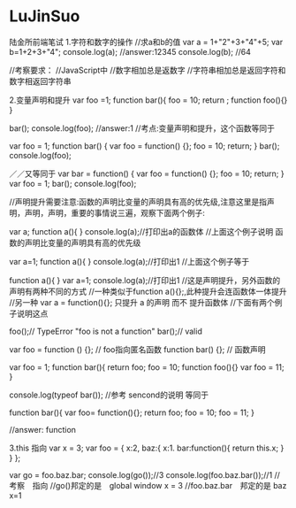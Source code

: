 # LuJinSuo
陆金所前端笔试
1.字符和数字的操作
//求a和b的值
var a = 1+"2"+3+"4"+5;
var b=1+2+3+"4";
console.log(a);
//answer:12345
console.log(b);
//64

//考察要求：
//JavaScript中
//数字相加总是返数字
//字符串相加总是返回字符和数字相返回字符串

2.变量声明和提升
var foo =1;
function bar(){
    foo = 10;
    return ;
    function foo(){}
}

bar();
console.log(foo);
//answer:1
//考点:变量声明和提升，这个函数等同于

var foo = 1;
function bar() {
    var foo = function() {};
    foo = 10;
    return;
}
bar();
console.log(foo);

／／又等同于
var bar = function() {
    var foo = function() {};
    foo = 10;
    return;
}
var foo = 1;
bar();
console.log(foo);

//声明提升需要注意:函数的声明比变量的声明具有高的优先级,注意这里是指声明，声明，声明，重要的事情说三遍，观察下面两个例子:

var a;
function a(){
}
console.log(a);//打印出a的函数体
//上面这个例子说明 函数的声明比变量的声明具有高的优先级


var a=1;
function a(){
}
console.log(a);//打印出1
//上面这个例子等于

function a(){
}
var a=1;
console.log(a);//打印出1
//这是声明提升，另外函数的声明有两种不同的方式
//一种类似于function a(){};,此种提升会连函数体一体提升
//另一种  var  a = function(){};  只提升 a 的声明 而不 提升函数体
//下面有两个例子说明这点

foo();// TypeError "foo is not a function"
bar();// valid

var foo = function () {}; // foo指向匿名函数
function bar() {}; // 函数声明


var foo = 1;
function bar(){
    return foo;
    foo = 10;
    function foo(){}
    var foo = 11;
}

console.log(typeof bar());
//参考 sencond的说明 等同于


function bar(){
    var foo= function(){};
    return foo;
    foo = 10;
    foo = 11;
}

//answer: function

3.this 指向
var x = 3;
var foo = {
    x:2,
    baz:{
        x:1.
        bar:function(){
            return this.x;
        }
    }
};

var go = foo.baz.bar;
console.log(go());//3
console.log(foo.baz.bar());//1
//考察　指向
//go()邦定的是　global window x = 3
//foo.baz.bar　邦定的是 baz x=1
